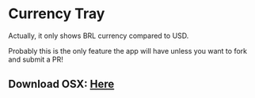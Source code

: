 # Currency Tray

Actually, it only shows BRL currency compared to USD.

Probably this is the only feature the app will have unless you want to fork and submit a PR!

## Download OSX: [Here](https://github.com/djalmaaraujo/currency-tray/releases/download/0.0.1/CurrencyTray.app.zip)
